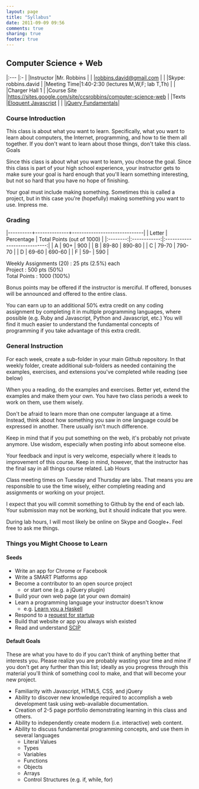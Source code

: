 ```yaml
---
layout: page
title: "Syllabus"
date: 2011-09-09 09:56
comments: true
sharing: true
footer: true
---
```


## Computer Science + Web

|:---        |:-                                                              |
|Instructor  |Mr. Robbins                                                     |
|            |robbins.david@gmail.com                                         |
|            |Skype: robbins.david                                            |
|Meeting Time|1:40-2:30 (lectures M,W,F; lab T,Th)                            |
|            |Charger Hall 1                                                  |
|Course Site |https://sites.google.com/site/ccsrobbins/computer-science-web   |
|Texts       |[Eloquent Javascript](http://eloquentjavascript.net)            |
|            |[jQuery Fundamentals](http://jqfundamentals.com/book/index.html)|

### Course Introduction

This class is about what you want to learn. Specifically, what you want to learn about computers, the Internet, programming, and how to tie them all together. If you don't want to learn about those things, don't take this class.
Goals

Since this class is about what you want to learn, you choose the goal. Since this class is part of your high school experience, your instructor gets to make sure your goal is hard enough that you'll learn something interesting, but not so hard that you have no hope of finishing.

Your goal must include making something. Sometimes this is called a project, but in this case you're (hopefully) making something you want to use. Impress me.

### Grading

|----------+--------------+------------------------------|
| Letter   | Percentage   | Total Points (out of 1000)   |
|:--------:|:------------:|:----------------------------:|
| A        | 90+          | 900                          |
| B        | 89-80        | 890-80                       |
| C        | 79-70        | 790-70                       |
| D        | 69-60        | 690-60                       |
| F        | 59-          | 590                          |

Weekly Assignments (20) : 25 pts (2.5%) each  
Project                 : 500 pts (50%)  
Total Points            : 1000 (100%)  

Bonus points may be offered if the instructor is merciful. If offered, bonuses will be announced and offered to the entire class.

You can earn up to an additional 50% extra credit on any coding assignment by completing it in multiple programming languages, where possible (e.g. Ruby and Javascript, Python and Javascript, etc.) You will find it much easier to understand the fundamental concepts of programming if you take advantage of this extra credit.

### General Instruction

For each week, create a sub-folder in your main Github repository. In that weekly folder, create additional sub-folders as needed containing the examples, exercises, and extensions you've completed while reading (see below)

When you a reading, do the examples and exercises. Better yet, extend the examples and make them your own. You have two class periods a week to work on them, use them wisely.

Don't be afraid to learn more than one computer language at a time. Instead, think about how something you saw in one language could be expressed in another. There usually isn't much difference.

Keep in mind that if you put something on the web, it's probably not private anymore. Use wisdom, especially when posting info about someone else.

Your feedback and input is very welcome, especially where it leads to improvement of this course. Keep in mind, however, that the instructor has the final say in all things course related.
Lab Hours

Class meeting times on Tuesday and Thursday are labs. That means you are responsible to use the time wisely, either completing reading and assignments or working on your project.

I expect that you will commit something to Github by the end of each lab. Your submission may not be working, but it should indicate that you were.

During lab hours, I will most likely be online on Skype and Google+. Feel free to ask me things.

### Things you Might Choose to Learn

#### Seeds

* Write an app for Chrome or Facebook
* Write a SMART Platforms app
* Become a contributor to an open source project
  * or start one (e.g. a jQuery plugin)
* Build your own web page (at your own domain)
* Learn a programming language your instructor doesn't know
  * e.g. [Learn you a Haskell](http://learnyouahaskell.com/chapters)
* Respond to a [request for startup](http://ycombinator.com/rfs.html)
* Build that website or app you always wish existed
* Read and understand [SCIP](http://mitpress.mit.edu/sicp/full-text/book/book.html)

#### Default Goals

These are what you have to do if you can't think of anything better that interests you. Please realize you are probably wasting your time and mine if you don't get any further than this list; ideally as you progress through this material you'll think of something cool to make, and that will become your new project.

* Familiarity with Javascript, HTML5, CSS, and jQuery
* Ability to discover new knowledge required to accomplish a web development task using web-available documentation.
* Creation of 2-5 page portfolio demonstrating learning in this class and others.
* Ability to independently create modern (i.e. interactive) web content.
* Ability to discuss fundamental programming concepts, and use them in several languages
    * Literal Values
    * Types
    * Variables
    * Functions
    * Objects
    * Arrays
    * Control Structures (e.g. if, while, for)
